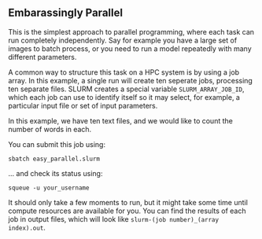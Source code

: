 ## Embarassingly Parallel

This is the simplest approach to parallel programming, where each task can run completely independently. Say for example you have a large set of images to batch process, or you need to run a model repeatedly with many different parameters.

A common way to structure this task on a HPC system is by using a job array. In this example, a single run will create ten seperate jobs, processing ten separate files. SLURM creates a special variable `SLURM_ARRAY_JOB_ID`, which each job can use to identify itself so it may select, for example, a particular input file or set of input parameters.
 
In this example, we have ten text files, and we would like to count the number of words in each.
 
You can submit this job using:

`sbatch easy_parallel.slurm`

... and check its status using:

`squeue -u your_username`


It should only take a few moments to run, but it might take some time until compute resources are available for you. You can find the results of each job in output files, which will look like `slurm-(job number)_(array index).out`.
